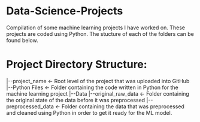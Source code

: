 # Data-Science-Projects
Compilation of some machine learning projects I have worked on. These projects are coded using Python. The stucture of each of the folders can be found below.


# Project Directory Structure:

|--project_name                           <- Root level of the project that was uploaded into GitHub
  |--Python Files                         <- Folder containing the code written in Python for the machine learning project
  |--Data
    |--original_raw_data                  <- Folder containing the original state of the data before it was preprocessed
    |--preprocessed_data                  <- Folder containing the data that was preprocessed and cleaned using Python in order to get it ready for the ML model.


